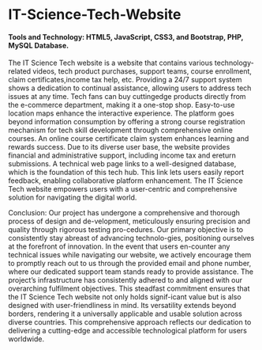 # IT-Science-Tech-Website
#### Tools and Technology: HTML5, JavaScript, CSS3, and Bootstrap, PHP, MySQL Database.

The IT Science Tech website is a website that contains various technology-related videos, tech product purchases, support teams, course enrollment, claim certificates,income tax help, etc. Providing a 24/7 support system shows a dedication to continual assistance, allowing users to address tech issues at any time. Tech fans can buy cuttingedge products directly from the e-commerce department, making it a one-stop shop. Easy-to-use location maps enhance the interactive experience. The platform goes beyond information consumption by offering a strong course registration mechanism for tech skill development through comprehensive online courses. An online course certificate claim system enhances learning and rewards success. Due to its diverse user base, the website provides financial and administrative support, including income tax and ereturn submissions. A technical web page links to a well-designed database, which is the foundation of this tech hub. This link lets users easily report feedback, enabling collaborative platform enhancement. The IT Science Tech website empowers users with a user-centric and comprehensive solution for navigating the digital world. 

 Conclusion: Our project has undergone a comprehensive and thorough process of design and de-velopment, meticulously ensuring precision and quality through rigorous testing pro-cedures. Our primary objective is to consistently stay abreast of advancing technolo-gies, positioning ourselves at the forefront of innovation. In the event that users en-counter any technical issues while navigating our website, we actively encourage them to promptly reach out to us through the provided email and phone number, where our dedicated support team stands ready to provide assistance. The project’s infrastructure has consistently adhered to and aligned with our overarching fulfilment objectives. This steadfast commitment ensures that the IT Science Tech website not only holds signif-icant value but is also designed with user-friendliness in mind. Its versatility extends beyond borders, rendering it a universally applicable and usable solution across diverse countries. This comprehensive approach reflects our dedication to delivering a cutting-edge and accessible technological platform for users worldwide.


